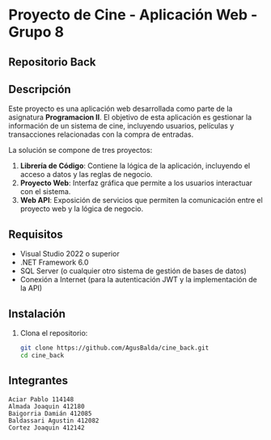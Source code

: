 # Proyecto de Cine - Aplicación Web - Grupo 8

## Repositorio Back

## Descripción

Este proyecto es una aplicación web desarrollada como parte de la asignatura **Programacion II**. El objetivo de esta aplicación es gestionar la información de un sistema de cine, incluyendo usuarios, películas y transacciones relacionadas con la compra de entradas. 

La solución se compone de tres proyectos:

1. **Librería de Código**: Contiene la lógica de la aplicación, incluyendo el acceso a datos y las reglas de negocio.
2. **Proyecto Web**: Interfaz gráfica que permite a los usuarios interactuar con el sistema.
3. **Web API**: Exposición de servicios que permiten la comunicación entre el proyecto web y la lógica de negocio.

## Requisitos

- Visual Studio 2022 o superior
- .NET Framework 6.0
- SQL Server (o cualquier otro sistema de gestión de bases de datos)
- Conexión a Internet (para la autenticación JWT y la implementación de la API)

## Instalación

1. Clona el repositorio:
   ```bash
   git clone https://github.com/AgusBalda/cine_back.git
   cd cine_back

## Integrantes

    Aciar Pablo 114148
    Almada Joaquin 412180
    Baigorria Damián 412085
    Baldassari Agustin 412082
    Cortez Joaquin 412142